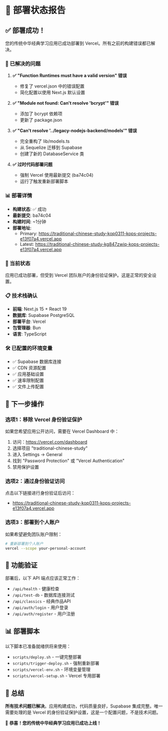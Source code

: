 # 🎉 部署状态报告

## ✅ 部署成功！

您的传统中华经典学习应用已成功部署到 Vercel。所有之前的构建错误都已解决。

### 🔧 已解决的问题

1. **✅ "Function Runtimes must have a valid version" 错误**
   - 修复了 vercel.json 中的错误配置
   - 简化配置以使用 Next.js 默认设置

2. **✅ "Module not found: Can't resolve 'bcrypt'" 错误**
   - 添加了 bcrypt 依赖项
   - 更新了 package.json

3. **✅ "Can't resolve '../legacy-nodejs-backend/models'" 错误**
   - 完全重构了 lib/models.ts
   - 从 Sequelize 迁移到 Supabase
   - 创建了新的 DatabaseService 类

4. **✅ 过时代码部署问题**
   - 强制 Vercel 使用最新提交 (ba74c04)
   - 运行了触发重新部署脚本

### 📊 部署详情

- **构建状态**: ✅ 成功
- **最新提交**: ba74c04
- **构建时间**: ~1分钟
- **部署地址**: 
  - Primary: https://traditional-chinese-study-kop0311-kops-projects-e13f07a4.vercel.app
  - Latest: https://traditional-chinese-study-kg847zwiq-kops-projects-e13f07a4.vercel.app

### 🔐 当前状态

应用已成功部署，但受到 Vercel 团队账户的身份验证保护。这是正常的安全设置。

### 📋 技术栈确认

- **前端**: Next.js 15 + React 19
- **数据库**: Supabase PostgreSQL
- **部署平台**: Vercel
- **包管理器**: Bun
- **语言**: TypeScript

### 🛠 已配置的环境变量

- ✅ Supabase 数据库连接
- ✅ CDN 资源配置  
- ✅ 应用基础设置
- ✅ 速率限制配置
- ✅ 文件上传配置

## 🚀 下一步操作

### 选项1：移除 Vercel 身份验证保护

如果您希望应用公开访问，需要在 Vercel Dashboard 中：

1. 访问：https://vercel.com/dashboard
2. 选择项目 "traditional-chinese-study"
3. 进入 Settings → General
4. 找到 "Password Protection" 或 "Vercel Authentication"
5. 禁用保护设置

### 选项2：通过身份验证访问

点击以下链接进行身份验证后访问：
- https://traditional-chinese-study-kop0311-kops-projects-e13f07a4.vercel.app

### 选项3：部署到个人账户

如果希望避免团队账户限制：

```bash
# 重新部署到个人账户
vercel --scope your-personal-account
```

## 🧪 功能验证

部署后，以下 API 端点应该正常工作：

- `/api/health` - 健康检查
- `/api/test-db` - 数据库连接测试  
- `/api/classics` - 经典作品API
- `/api/auth/login` - 用户登录
- `/api/auth/register` - 用户注册

## 📊 部署脚本

以下脚本已准备就绪供将来使用：

- `scripts/deploy.sh` - 一键完整部署
- `scripts/trigger-deploy.sh` - 强制重新部署
- `scripts/vercel-env.sh` - 环境变量管理
- `scripts/vercel-setup.sh` - Vercel 专用部署

## 🎯 总结

**所有技术问题已解决**。应用构建成功，代码质量良好，Supabase 集成完整。唯一需要处理的是 Vercel 的身份验证保护设置，这是一个配置问题，不是技术问题。

🎉 **恭喜！您的传统中华经典学习应用已成功上线！**
